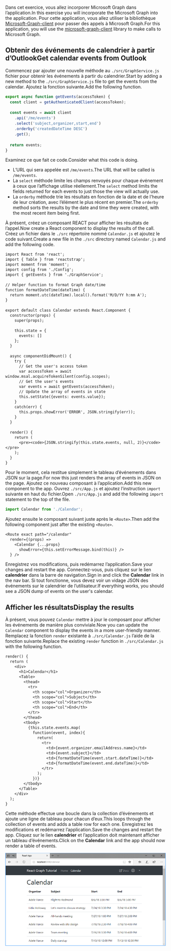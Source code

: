 <!-- markdownlint-disable MD002 MD041 -->

<span data-ttu-id="9d0a1-101">Dans cet exercice, vous allez incorporer Microsoft Graph dans l’application.</span><span class="sxs-lookup"><span data-stu-id="9d0a1-101">In this exercise you will incorporate the Microsoft Graph into the application.</span></span> <span data-ttu-id="9d0a1-102">Pour cette application, vous allez utiliser la bibliothèque [Microsoft-Graph-client](https://github.com/microsoftgraph/msgraph-sdk-javascript) pour passer des appels à Microsoft Graph.</span><span class="sxs-lookup"><span data-stu-id="9d0a1-102">For this application, you will use the [microsoft-graph-client](https://github.com/microsoftgraph/msgraph-sdk-javascript) library to make calls to Microsoft Graph.</span></span>

## <a name="get-calendar-events-from-outlook"></a><span data-ttu-id="9d0a1-103">Obtenir des événements de calendrier à partir d’Outlook</span><span class="sxs-lookup"><span data-stu-id="9d0a1-103">Get calendar events from Outlook</span></span>

<span data-ttu-id="9d0a1-104">Commencez par ajouter une nouvelle méthode au `./src/GraphService.js` fichier pour obtenir les événements à partir du calendrier.</span><span class="sxs-lookup"><span data-stu-id="9d0a1-104">Start by adding a new method to the `./src/GraphService.js` file to get the events from the calendar.</span></span> <span data-ttu-id="9d0a1-105">Ajoutez la fonction suivante.</span><span class="sxs-lookup"><span data-stu-id="9d0a1-105">Add the following function.</span></span>

```js
export async function getEvents(accessToken) {
  const client = getAuthenticatedClient(accessToken);

  const events = await client
    .api('/me/events')
    .select('subject,organizer,start,end')
    .orderby('createdDateTime DESC')
    .get();

  return events;
}
```

<span data-ttu-id="9d0a1-106">Examinez ce que fait ce code.</span><span class="sxs-lookup"><span data-stu-id="9d0a1-106">Consider what this code is doing.</span></span>

- <span data-ttu-id="9d0a1-107">L’URL qui sera appelée est `/me/events`.</span><span class="sxs-lookup"><span data-stu-id="9d0a1-107">The URL that will be called is `/me/events`.</span></span>
- <span data-ttu-id="9d0a1-108">La `select` méthode limite les champs renvoyés pour chaque événement à ceux que l’affichage utilise réellement.</span><span class="sxs-lookup"><span data-stu-id="9d0a1-108">The `select` method limits the fields returned for each events to just those the view will actually use.</span></span>
- <span data-ttu-id="9d0a1-109">La `orderby` méthode trie les résultats en fonction de la date et de l’heure de leur création, avec l’élément le plus récent en premier.</span><span class="sxs-lookup"><span data-stu-id="9d0a1-109">The `orderby` method sorts the results by the date and time they were created, with the most recent item being first.</span></span>

<span data-ttu-id="9d0a1-110">À présent, créez un composant REACT pour afficher les résultats de l’appel.</span><span class="sxs-lookup"><span data-stu-id="9d0a1-110">Now create a React component to display the results of the call.</span></span> <span data-ttu-id="9d0a1-111">Créez un fichier dans le `./src` répertoire nommé `Calendar.js` et ajoutez le code suivant.</span><span class="sxs-lookup"><span data-stu-id="9d0a1-111">Create a new file in the `./src` directory named `Calendar.js` and add the following code.</span></span>

```JSX
import React from 'react';
import { Table } from 'reactstrap';
import moment from 'moment';
import config from './Config';
import { getEvents } from './GraphService';

// Helper function to format Graph date/time
function formatDateTime(dateTime) {
  return moment.utc(dateTime).local().format('M/D/YY h:mm A');
}

export default class Calendar extends React.Component {
  constructor(props) {
    super(props);

    this.state = {
      events: []
    };
  }

  async componentDidMount() {
    try {
      // Get the user's access token
      var accessToken = await window.msal.acquireTokenSilent(config.scopes);
      // Get the user's events
      var events = await getEvents(accessToken);
      // Update the array of events in state
      this.setState({events: events.value});
    }
    catch(err) {
      this.props.showError('ERROR', JSON.stringify(err));
    }
  }

  render() {
    return (
      <pre><code>{JSON.stringify(this.state.events, null, 2)}</code></pre>
    );
  }
}
```

<span data-ttu-id="9d0a1-112">Pour le moment, cela restitue simplement le tableau d’événements dans JSON sur la page.</span><span class="sxs-lookup"><span data-stu-id="9d0a1-112">For now this just renders the array of events in JSON on the page.</span></span> <span data-ttu-id="9d0a1-113">Ajoutez ce nouveau composant à l’application.</span><span class="sxs-lookup"><span data-stu-id="9d0a1-113">Add this new component to the app.</span></span> <span data-ttu-id="9d0a1-114">Ouvrez `./src/App.js` et ajoutez l’instruction `import` suivante en haut du fichier.</span><span class="sxs-lookup"><span data-stu-id="9d0a1-114">Open `./src/App.js` and add the following `import` statement to the top of the file.</span></span>

```js
import Calendar from './Calendar';
```

<span data-ttu-id="9d0a1-115">Ajoutez ensuite le composant suivant juste après le `<Route>`.</span><span class="sxs-lookup"><span data-stu-id="9d0a1-115">Then add the following component just after the existing `<Route>`.</span></span>

```JSX
<Route exact path="/calendar"
  render={(props) =>
    <Calendar {...props}
      showError={this.setErrorMessage.bind(this)} />
  } />
```

<span data-ttu-id="9d0a1-116">Enregistrez vos modifications, puis redémarrez l’application.</span><span class="sxs-lookup"><span data-stu-id="9d0a1-116">Save your changes and restart the app.</span></span> <span data-ttu-id="9d0a1-117">Connectez-vous, puis cliquez sur le lien **calendrier** dans la barre de navigation.</span><span class="sxs-lookup"><span data-stu-id="9d0a1-117">Sign in and click the **Calendar** link in the nav bar.</span></span> <span data-ttu-id="9d0a1-118">Si tout fonctionne, vous devez voir un vidage JSON des événements sur le calendrier de l’utilisateur.</span><span class="sxs-lookup"><span data-stu-id="9d0a1-118">If everything works, you should see a JSON dump of events on the user's calendar.</span></span>

## <a name="display-the-results"></a><span data-ttu-id="9d0a1-119">Afficher les résultats</span><span class="sxs-lookup"><span data-stu-id="9d0a1-119">Display the results</span></span>

<span data-ttu-id="9d0a1-120">À présent, vous pouvez `Calendar` mettre à jour le composant pour afficher les événements de manière plus conviviale.</span><span class="sxs-lookup"><span data-stu-id="9d0a1-120">Now you can update the `Calendar` component to display the events in a more user-friendly manner.</span></span> <span data-ttu-id="9d0a1-121">Remplacez la fonction `render` existante à `./src/Calendar.js` l’aide de la fonction suivante.</span><span class="sxs-lookup"><span data-stu-id="9d0a1-121">Replace the existing `render` function in `./src/Calendar.js` with the following function.</span></span>

```JSX
render() {
  return (
    <div>
      <h1>Calendar</h1>
      <Table>
        <thead>
          <tr>
            <th scope="col">Organizer</th>
            <th scope="col">Subject</th>
            <th scope="col">Start</th>
            <th scope="col">End</th>
          </tr>
        </thead>
        <tbody>
          {this.state.events.map(
            function(event, index){
              return(
                <tr>
                  <td>{event.organizer.emailAddress.name}</td>
                  <td>{event.subject}</td>
                  <td>{formatDateTime(event.start.dateTime)}</td>
                  <td>{formatDateTime(event.end.dateTime)}</td>
                </tr>
              );
            })}
        </tbody>
      </Table>
    </div>
  );
}
```

<span data-ttu-id="9d0a1-122">Cette méthode effectue une boucle dans la collection d’événements et ajoute une ligne de tableau pour chacun d’eux.</span><span class="sxs-lookup"><span data-stu-id="9d0a1-122">This loops through the collection of events and adds a table row for each one.</span></span> <span data-ttu-id="9d0a1-123">Enregistrez les modifications et redémarrez l’application.</span><span class="sxs-lookup"><span data-stu-id="9d0a1-123">Save the changes and restart the app.</span></span> <span data-ttu-id="9d0a1-124">Cliquez sur le lien **calendrier** et l’application doit maintenant afficher un tableau d’événements.</span><span class="sxs-lookup"><span data-stu-id="9d0a1-124">Click on the **Calendar** link and the app should now render a table of events.</span></span>

![Capture d’écran du tableau des événements](./images/add-msgraph-01.png)